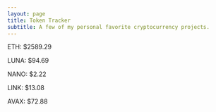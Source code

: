 ```yaml
---
layout: page
title: Token Tracker
subtitle: A few of my personal favorite cryptocurrency projects.
---
```


<!--BEGINCRYPTOINPUT-->
ETH: $2589.29

LUNA: $94.69

NANO: $2.22

LINK: $13.08

AVAX: $72.88

<!--ENDCRYPTOINPUT-->
